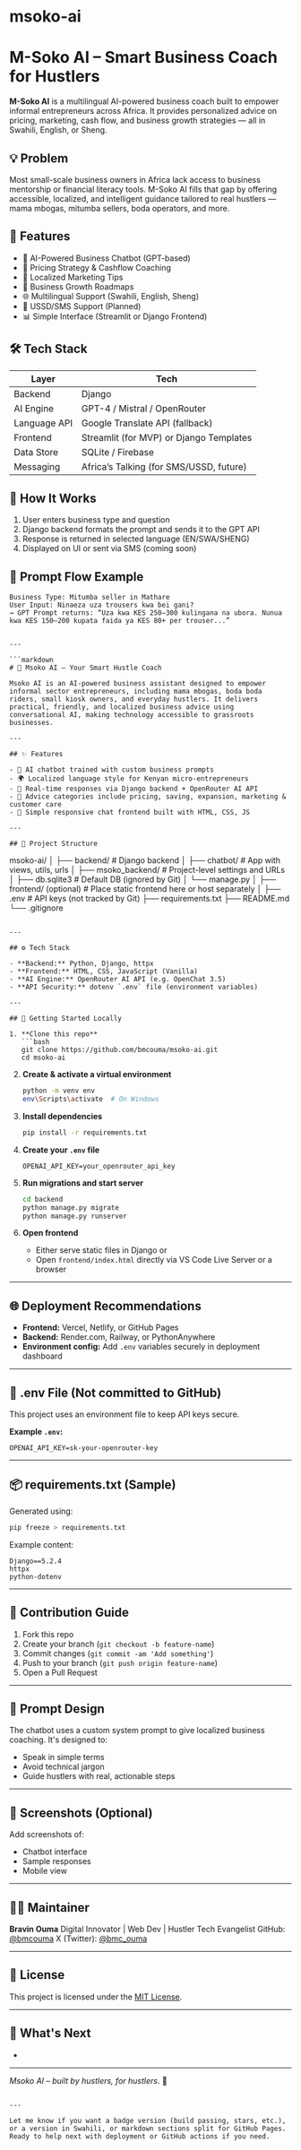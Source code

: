 # msoko-ai

# M-Soko AI – Smart Business Coach for Hustlers

**M-Soko AI** is a multilingual AI-powered business coach built to empower informal entrepreneurs across Africa. It provides personalized advice on pricing, marketing, cash flow, and business growth strategies — all in Swahili, English, or Sheng.

## 💡 Problem
Most small-scale business owners in Africa lack access to business mentorship or financial literacy tools. M-Soko AI fills that gap by offering accessible, localized, and intelligent guidance tailored to real hustlers — mama mbogas, mitumba sellers, boda operators, and more.

## 🎯 Features

- 💬 AI-Powered Business Chatbot (GPT-based)
- 🧮 Pricing Strategy & Cashflow Coaching
- 📢 Localized Marketing Tips
- 🧠 Business Growth Roadmaps
- 🌐 Multilingual Support (Swahili, English, Sheng)
- 📱 USSD/SMS Support (Planned)
- 📊 Simple Interface (Streamlit or Django Frontend)

## 🛠️ Tech Stack

| Layer         | Tech                                    |
|---------------|------------------------------------------|
| Backend       | Django                                   |
| AI Engine     | GPT-4 / Mistral / OpenRouter             |
| Language API  | Google Translate API (fallback)          |
| Frontend      | Streamlit (for MVP) or Django Templates  |
| Data Store    | SQLite / Firebase                        |
| Messaging     | Africa’s Talking (for SMS/USSD, future)  |

## 🧪 How It Works

1. User enters business type and question
2. Django backend formats the prompt and sends it to the GPT API
3. Response is returned in selected language (EN/SWA/SHENG)
4. Displayed on UI or sent via SMS (coming soon)

## 🔄 Prompt Flow Example

```plaintext
Business Type: Mitumba seller in Mathare
User Input: Ninaeza uza trousers kwa bei gani?
→ GPT Prompt returns: “Uza kwa KES 250–300 kulingana na ubora. Nunua kwa KES 150–200 kupata faida ya KES 80+ per trouser...”


---

```markdown
# 🧠 Msoko AI – Your Smart Hustle Coach

Msoko AI is an AI-powered business assistant designed to empower informal sector entrepreneurs, including mama mbogas, boda boda riders, small kiosk owners, and everyday hustlers. It delivers practical, friendly, and localized business advice using conversational AI, making technology accessible to grassroots businesses.

---

## ✨ Features

- 🤖 AI chatbot trained with custom business prompts
- 🌍 Localized language style for Kenyan micro-entrepreneurs
- 💬 Real-time responses via Django backend + OpenRouter AI API
- 🧾 Advice categories include pricing, saving, expansion, marketing & customer care
- 📱 Simple responsive chat frontend built with HTML, CSS, JS

---

## 📂 Project Structure

```

msoko-ai/
│
├── backend/                  # Django backend
│   ├── chatbot/              # App with views, utils, urls
│   ├── msoko\_backend/        # Project-level settings and URLs
│   ├── db.sqlite3            # Default DB (ignored by Git)
│   └── manage.py
│
├── frontend/ (optional)      # Place static frontend here or host separately
│
├── .env                      # API keys (not tracked by Git)
├── requirements.txt
├── README.md
└── .gitignore

````

---

## ⚙️ Tech Stack

- **Backend:** Python, Django, httpx
- **Frontend:** HTML, CSS, JavaScript (Vanilla)
- **AI Engine:** OpenRouter AI API (e.g. OpenChat 3.5)
- **API Security:** dotenv `.env` file (environment variables)

---

## 🚀 Getting Started Locally

1. **Clone this repo**
   ```bash
   git clone https://github.com/bmcouma/msoko-ai.git
   cd msoko-ai
````

2. **Create & activate a virtual environment**

   ```bash
   python -m venv env
   env\Scripts\activate  # On Windows
   ```

3. **Install dependencies**

   ```bash
   pip install -r requirements.txt
   ```

4. **Create your ****`.env`**** file**

   ```
   OPENAI_API_KEY=your_openrouter_api_key
   ```

5. **Run migrations and start server**

   ```bash
   cd backend
   python manage.py migrate
   python manage.py runserver
   ```

6. **Open frontend**

   * Either serve static files in Django or
   * Open `frontend/index.html` directly via VS Code Live Server or a browser

---

## 🌐 Deployment Recommendations

* **Frontend:** Vercel, Netlify, or GitHub Pages
* **Backend:** Render.com, Railway, or PythonAnywhere
* **Environment config:** Add `.env` variables securely in deployment dashboard

---

## 🔐 .env File (Not committed to GitHub)

This project uses an environment file to keep API keys secure.

**Example ****`.env`****:**

```
OPENAI_API_KEY=sk-your-openrouter-key
```

---

## 📦 requirements.txt (Sample)

Generated using:

```bash
pip freeze > requirements.txt
```

Example content:

```
Django==5.2.4
httpx
python-dotenv
```

---

## 🤝 Contribution Guide

1. Fork this repo
2. Create your branch (`git checkout -b feature-name`)
3. Commit changes (`git commit -am 'Add something'`)
4. Push to your branch (`git push origin feature-name`)
5. Open a Pull Request

---

## 🧠 Prompt Design

The chatbot uses a custom system prompt to give localized business coaching. It's designed to:

* Speak in simple terms
* Avoid technical jargon
* Guide hustlers with real, actionable steps

---

## 📸 Screenshots (Optional)

Add screenshots of:

* Chatbot interface
* Sample responses
* Mobile view

---

## 🙋‍♂️ Maintainer

**Bravin Ouma**
Digital Innovator | Web Dev | Hustler Tech Evangelist
GitHub: [@bmcouma](https://github.com/bmcouma)
X (Twitter): [@bmc\_ouma](https://x.com/bmc_ouma)

---

## 📄 License

This project is licensed under the [MIT License](LICENSE).

---

## 🏁 What's Next

*

---

*Msoko AI – built by hustlers, for hustlers.* 🚀

```

---

Let me know if you want a badge version (build passing, stars, etc.), or a version in Swahili, or markdown sections split for GitHub Pages. Ready to help next with deployment or GitHub actions if you need.
```
